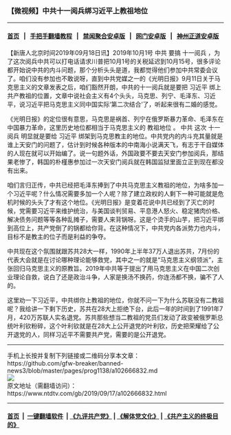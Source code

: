 ### 【微视频】中共十一阅兵绑习近平上教祖地位
------------------------

#### [首页](https://github.com/gfw-breaker/banned-news3/blob/master/README.md) &nbsp;&nbsp;|&nbsp;&nbsp; [手把手翻墙教程](https://github.com/gfw-breaker/guides/wiki) &nbsp;&nbsp;|&nbsp;&nbsp; [禁闻聚合安卓版](https://github.com/gfw-breaker/bn-android) &nbsp;&nbsp;|&nbsp;&nbsp; [网门安卓版](https://github.com/oGate2/oGate) &nbsp;&nbsp;|&nbsp;&nbsp; [神州正道安卓版](https://github.com/SzzdOgate/update) 



<div><div class="post_content" itemprop="articleBody">
 <p>
  【新唐人北京时间2019年09月18日讯】2019年10月1号
  <ok href="https://www.ntdtv.com/gb/中共.htm">
   中共
  </ok>
  要搞
  <ok href="https://www.ntdtv.com/gb/十一阅兵.htm">
   十一阅兵
  </ok>
  ，为了这次阅兵中共可以打电话请求川普把10月1号的关税延迟到10月15号，很多评论都开始说中共的内斗问题，那个分析头头是道，我都觉得他们参加中共常委会议了。咱们没有参加也不敢说呀，直到中共党媒之一的《光明日报》9月11日关于马克思主义的文章发表之后，咱们豁然开朗，中共的十一阅兵就是要把
  <ok href="https://www.ntdtv.com/gb/习近平.htm">
   习近平
  </ok>
  绑上共产教祖的位置，文章中说社会主义有4个头头，马克思、列宁、毛泽东、习近平，说习近平把马克思主义同中国实际‘第二次结合’了，听起来很有二婚的感觉。
 </p>
 <p>
  《光明日报》的定位很有意思，马克思是祸首、列宁在俄罗斯暴力革命、毛泽东在中国暴力革命，这里历史地位都相当于马克思主义的
  <ok href="https://www.ntdtv.com/gb/教祖地位.htm">
   教祖地位
  </ok>
  。
  <ok href="https://www.ntdtv.com/gb/中共.htm">
   中共
  </ok>
  这次
  <ok href="https://www.ntdtv.com/gb/十一阅兵.htm">
   十一阅兵
  </ok>
  明显就是要给
  <ok href="https://www.ntdtv.com/gb/习近平.htm">
   习近平
  </ok>
  绑架到马克思教主的地位。中共党内的内斗充其量就是谁上天安门的问题了，估计到时候各种版本的中南海小说满天飞，有志于干自媒体的人现在就可以开始编了。说一句题外话，外国政要不要去天安门参加阅兵，那结果老惨了，韩国的朴槿惠参加过一次天安门阅兵就在韩国监狱里面立正到现在都没有出来。
 </p>
 <p>
  咱们言归正传，中共已经把毛泽东捧到了中共马克思主义教祖的地位，为啥多加一个习近平呢？什么情况需要多加一个人呢？除了建立政权的人剩下一种可能就是危机时候的头头了才有这个地位。《光明日报》是变着花说中共已经到了灭亡的时候，党需要习近平来维护统治，与美国谈判贸易、平息港人怒火、稳定猪肉价格、解决债务问题等等各种乱摊子，需要人来背锅呀。这是个烫手的山芋，把习近平绑到高位上，共产党倒了的锅都给你背。在这种情况下，中共党内各派势力也内斗，目标不是教主的位子而是利益的争夺。
 </p>
 <p>
  中共现在这个氛围就跟苏共28大一样，1990年上半年37万人退出苏共，7月份的代表大会就是在讨论哪种理论能够救党，其中之一的就是“马克思主义纲领派”，主张回归马克思主义的原教旨。2019年中共等于提出了用马克思主义在中国二次创业理论自救，说白了还是政治斗争，人家是换汤不换药，你连汤都不换，骗不了人的。
 </p>
 <p>
  这里劝一下习近平，中共绑你上教祖的地位，你就不问一下为什么苏联没有二教祖呢？我给讲一下剩下历史，苏共在28大上拒绝下台，此后一年的时间到了1991年7月，420万苏联人实名退党。苏共那些想当二教祖的党员们发动了政变被俄罗斯总统叶利钦粉碎，这个叶利钦就是在28大上公开退党的叶利钦，历史把荣耀给了公开退党的人，同样习近平不需要共产党，需要的是公开退党。
 </p>
 <div class="single_ad">
 </div>
</div>
</div>
<hr/>
手机上长按并复制下列链接或二维码分享本文章：<br/>
https://github.com/gfw-breaker/banned-news3/blob/master/pages/prog1138/a102666832.md <br/>
<a href='https://github.com/gfw-breaker/banned-news3/blob/master/pages/prog1138/a102666832.md'><img src='https://github.com/gfw-breaker/banned-news3/blob/master/pages/prog1138/a102666832.md.png'/></a> <br/>
原文地址（需翻墙访问）：https://www.ntdtv.com/gb/2019/09/17/a102666832.html


------------------------
#### [首页](https://github.com/gfw-breaker/banned-news3/blob/master/README.md) &nbsp;|&nbsp; [一键翻墙软件](https://github.com/gfw-breaker/nogfw/blob/master/README.md) &nbsp;| [《九评共产党》](https://github.com/gfw-breaker/9ping.md/blob/master/README.md#九评之一评共产党是什么) | [《解体党文化》](https://github.com/gfw-breaker/jtdwh.md/blob/master/README.md) | [《共产主义的终极目的》](https://github.com/gfw-breaker/gczydzjmd.md/blob/master/README.md)


<img src='http://gfw-breaker.win/banned-news3/pages/prog1138/a102666832.md' width='0px' height='0px'/>